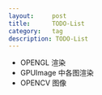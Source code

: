 ```yaml
---
layout:     post
title:      TODO-List
category:   tag
description: TODO-List
---
```







 


* OPENGL 渲染
* GPUImage 中各图渲染
* OPENCV  图像
